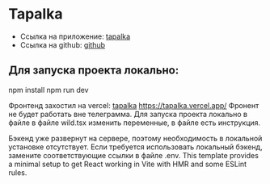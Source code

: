 # Tapalka
- Ссылка на приложение: [tapalka](t.me/ITWorkinTest_bot/Tapalka)
- Ссылка на github: [github](https://github.com/cruiserrrrrr/tapalka)
## Для запуска проекта локально:
npm install 
npm run dev

Фронтенд захостил на vercel: [tapalka](https://tapalka.vercel.app/) https://tapalka.vercel.app/
Фронент не будет работать вне телеграмма.
Для запуска проекта локально в файле в файле wild.tsx  изменить переменные, в файле есть инструкция.

Бэкенд уже развернут на сервере, поэтому необходимость в локальной установке отсутствует. Если требуется использовать локальный бэкенд, замените соответствующие ссылки в файле .env.
This template provides a minimal setup to get React working in Vite with HMR and some ESLint rules.

